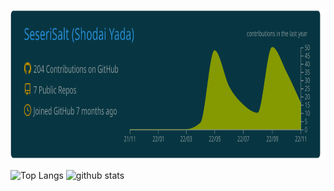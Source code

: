 <p>
  <img alt="Top Glaph" height="239px" src="https://raw.githubusercontent.com/SeseriSalt/SeseriSalt/main/profile-summary-card-output/solarized_dark/0-profile-details.svg" />
</p>

<p align="left"> 
  <img alt="Top Langs" height="175px" src="https://github-readme-stats.vercel.app/api?username=SeseriSalt&count_private=true&show_icons=true&theme=solarized-dark" />
  <img alt="github stats" height="175px" src="https://github-readme-stats.vercel.app/api/top-langs/?username=SeseriSalt&layout=compact&count_private=true&theme=solarized-dark" />
</p>

<!--
[![trophy](https://github-profile-trophy.vercel.app/?username=SeseriSalt&theme=tokyonight&column=7
)](https://github.com/SeseriSalt/github-profile-trophy)
-->
